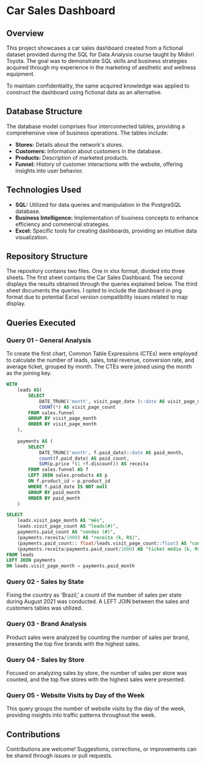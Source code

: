 # Car Sales Dashboard
## Overview
This project showcases a car sales dashboard created from a fictional dataset provided during the SQL for Data Analysis course taught by Midori Toyota. The goal was to demonstrate SQL skills and business strategies acquired through my experience in the marketing of aesthetic and wellness equipment.

To maintain confidentiality, the same acquired knowledge was applied to construct the dashboard using fictional data as an alternative.

## Database Structure
The database model comprises four interconnected tables, providing a comprehensive view of business operations. The tables include:

- **Stores:** Details about the network's stores.
- **Customers:** Information about customers in the database.
- **Products:** Description of marketed products.
- **Funnel:** History of customer interactions with the website, offering insights into user behavior.

## Technologies Used
- **SQL:** Utilized for data queries and manipulation in the PostgreSQL database.
- **Business Intelligence:** Implementation of business concepts to enhance efficiency and commercial strategies.
- **Excel:** Specific tools for creating dashboards, providing an intuitive data visualization.

## Repository Structure
The repository contains two files. One in xlsx format, divided into three sheets. The first sheet contains the Car Sales Dashboard. The second displays the results obtained through the queries explained below. The third sheet documents the queries. I opted to include the dashboard in png format due to potential Excel version compatibility issues related to map display.

## Queries Executed

### Query 01 - General Analysis
To create the first chart, Common Table Expressions (CTEs) were employed to calculate the number of leads, sales, total revenue, conversion rate, and average ticket, grouped by month. The CTEs were joined using the month as the joining key.
``` sql
WITH
	leads AS(
		SELECT
			DATE_TRUNC('month', visit_page_date )::date AS visit_page_month,
			COUNT(*) AS visit_page_count
		FROM sales.funnel
		GROUP BY visit_page_month
		ORDER BY visit_page_month
	),
 
	payments AS (
		SELECT
			DATE_TRUNC('month', f.paid_date)::date AS paid_month,
			count(f.paid_date) AS paid_count,
			SUM(p.price *(1 +f.discount)) AS receita
		FROM sales.funnel AS f
		LEFT JOIN sales.products AS p
		ON f.product_id = p.product_id
		WHERE f.paid_date IS NOT null
		GROUP BY paid_month
		ORDER BY paid_month
	)

SELECT
	leads.visit_page_month AS "mês",
	leads.visit_page_count AS "leads(#)",
	payments.paid_count AS "vendas (#)",
	(payments.receita/1000) AS "receita (k, R$)",
	(payments.paid_count:: float/leads.visit_page_count::float) AS "conversão (%)",
	(payments.receita/payments.paid_count/1000) AS "ticket médio (k, R$)"
FROM leads
LEFT JOIN payments
ON leads.visit_page_month = payments.paid_month
```

### Query 02 - Sales by State
Fixing the country as 'Brazil,' a count of the number of sales per state during August 2021 was conducted. A LEFT JOIN between the sales and customers tables was utilized.

### Query 03 - Brand Analysis
Product sales were analyzed by counting the number of sales per brand, presenting the top five brands with the highest sales.

### Query 04 - Sales by Store
Focused on analyzing sales by store, the number of sales per store was counted, and the top five stores with the highest sales were presented.

### Query 05 - Website Visits by Day of the Week
This query groups the number of website visits by the day of the week, providing insights into traffic patterns throughout the week.

## Contributions
Contributions are welcome! Suggestions, corrections, or improvements can be shared through issues or pull requests.

